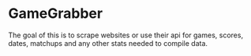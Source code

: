 # GameGrabber
The goal of this is to scrape websites or use their api for games, scores, dates, matchups and any other stats needed to compile data.
